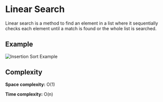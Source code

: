 # Linear Search

Linear search is a method to find an element in a list where it sequentially
checks each element until a match is found or the whole list is searched.

## Example

![Insertion Sort Example](https://slaystudy.com/wp-content/uploads/2020/05/linearsearchitr.gif)

## Complexity

**Space complexity:** O(1)

**Time complexity:** O(n)
